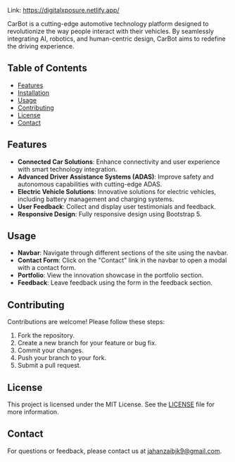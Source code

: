 Link: https://digitalxposure.netlify.app/

CarBot is a cutting-edge automotive technology platform designed to revolutionize the way people interact with their vehicles. By seamlessly integrating AI, robotics, and human-centric design, CarBot aims to redefine the driving experience.

## Table of Contents

- [Features](#features)
- [Installation](#installation)
- [Usage](#usage)
- [Contributing](#contributing)
- [License](#license)
- [Contact](#contact)

## Features

- **Connected Car Solutions**: Enhance connectivity and user experience with smart technology integration.
- **Advanced Driver Assistance Systems (ADAS)**: Improve safety and autonomous capabilities with cutting-edge ADAS.
- **Electric Vehicle Solutions**: Innovative solutions for electric vehicles, including battery management and charging systems.
- **User Feedback**: Collect and display user testimonials and feedback.
- **Responsive Design**: Fully responsive design using Bootstrap 5.

## Usage

- **Navbar**: Navigate through different sections of the site using the navbar.
- **Contact Form**: Click on the "Contact" link in the navbar to open a modal with a contact form.
- **Portfolio**: View the innovation showcase in the portfolio section.
- **Feedback**: Leave feedback using the form in the feedback section.

## Contributing

Contributions are welcome! Please follow these steps:

1. Fork the repository.
2. Create a new branch for your feature or bug fix.
3. Commit your changes.
4. Push your branch to your fork.
5. Submit a pull request.

## License

This project is licensed under the MIT License. See the [LICENSE](LICENSE) file for more information.

## Contact

For questions or feedback, please contact us at [jahanzaibjk9@gmail.com](mailto:jahanzaibjk9@gmail.com).
